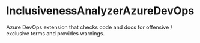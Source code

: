 # InclusivenessAnalyzerAzureDevOps
Azure DevOps extension that checks code and docs for offensive / exclusive terms and provides warnings.
